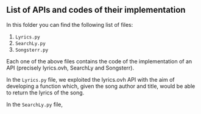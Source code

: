 ## List of APIs and codes of their implementation

In this folder you can find the following list of files:
1) ```Lyrics.py```
2) ```SearchLy.py```
3) ```Songsterr.py```

Each one of the above files contains the code of the implementation of an API (precisely lyrics.ovh, SearchLy and Songsterr).

In the ```Lyrics.py``` file, we exploited the lyrics.ovh API with the aim of developing a function which, given the song author and title, would be able to return the lyrics of the song.

In the ```SearchLy.py``` file, 

